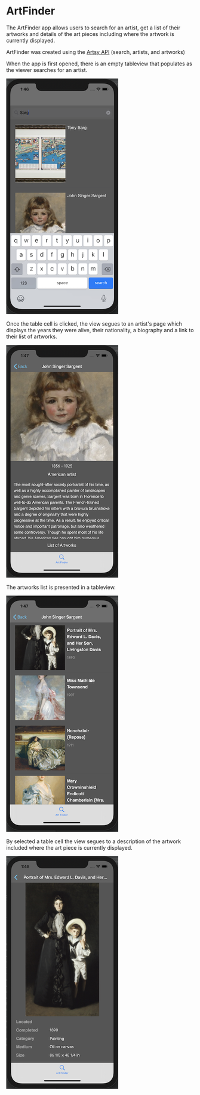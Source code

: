 # ArtFinder

The ArtFinder app allows users to search for an artist, get a list of their artworks
and details of the art pieces including where the artwork is currently displayed.

ArtFinder was created using the [Artsy API](https://developers.artsy.net) (search, artists, and artworks)

When the app is first opened, there is an empty tableview that populates as the viewer searches for an artist.

![view1](Assests/screenshot1.png)



Once the table cell is clicked, the view segues to an artist's page which displays the years they were alive, their nationality, a biography and a link to their list of artworks.

![view2](Assests/screenshot2.png)

The artworks list is presented in a tableview.

![view3](Assests/screenshot3.png)

By selected a table cell the view segues to a description of the artwork included where the art piece is currently displayed.

![view4](Assests/screenshot4.png)
